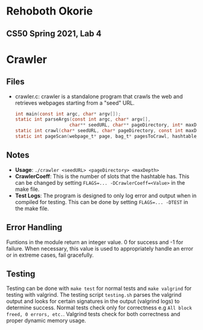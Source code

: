 # Rehoboth Okorie
## CS50 Spring 2021, Lab 4

# Crawler
## Files
- crawler.c: crawler is a standalone program that crawls the web and retrieves webpages starting from a "seed" URL.
    ```c
    int main(const int argc, char* argv[]);
    static int parseArgs(const int argc, char* argv[],
                        char** seedURL, char** pageDirectory, int* maxDepth);
    static int crawl(char* seedURL, char* pageDirectory, const int maxDepth);
    static int pageScan(webpage_t* page, bag_t* pagesToCrawl, hashtable_t* pagesSeen);
    ```


## Notes
- **Usage**: `./crawler <seedURL> <pageDirectory> <maxDepth>`
- **CrawlerCoeff**: This is the number of slots that the hashtable has. This can be changed by setting `FLAGS=... -DCrawlerCoeff=<Value>` in the make file.
- **Test Logs**: The program is designed to only log error and output when in compiled for testing. This can be done by setting `FLAGS=... -DTEST` in the make file.

## Error Handling
Funtions in the module return an integer value. 0 for success and -1 for failure. When necessary, this value is used to appropriately handle an error or in extreme cases, fail gracefully.

## Testing
Testing can be done with `make test` for normal tests and `make valgrind` for testing with valgrind. The testing script `testing.sh` parses the valgrind output and looks for certain signatures in the output (valgrind logs) to determine success. Normal tests check only for correctness e.g `All block freed, 0 errors, etc.`. Valgrind tests check for both correctness and proper dynamic memory usage.